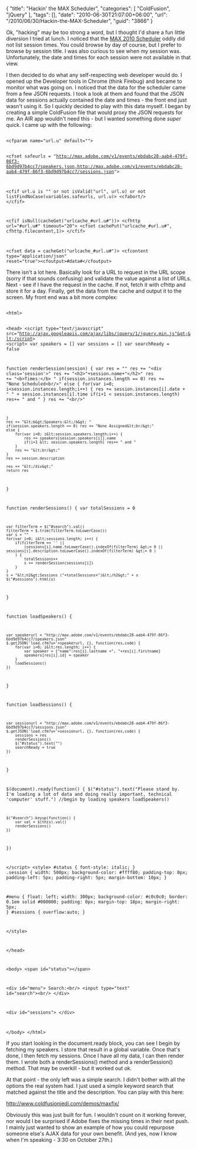 {
	"title": "Hackin' the MAX Scheduler",
	"categories": [
		"ColdFusion",
		"jQuery"
	],
	"tags": [],
	"date": "2010-06-30T21:07:00+06:00",
	"url": "/2010/06/30/Hackin-the-MAX-Scheduler",
	"guid": "3866"
}

Ok, "hacking" may be too strong a word, but I thought I'd share a fun little diversion I tried at lunch. I noticed that the <a href="http://max.adobe.com/schedule/by-session/">MAX 2010 Scheduler</a> oddly did not list session times. You could browse by day of course, but I prefer to browse by session title. I was also curious to see when my session was. Unfortunately, the date and times for each session were not available in that view. 
<p>
<!--more-->
I then decided to do what any self-respecting web developer would do. I opened up the Developer tools in Chrome (think Firebug) and became to monitor what was going on. I noticed that the data for the scheduler came from a few JSON requests. I took a look at them and found that the JSON data for sessions actually contained the date and times - the front end just wasn't using it. So I quickly decided to play with this data myself. I began by creating a simple ColdFusion file that would proxy the JSON requests for me. An AIR app wouldn't need this - but I wanted something done <i>super</i> quick. I came up with the following:
<p>
<code>
&lt;cfparam name="url.u" default=""&gt;

&lt;cfset safeurls = "http://max.adobe.com/v1/events/ebdabc28-aab4-479f-86f3-6bd9d97b4cc7/speakers.json,http://max.adobe.com/v1/events/ebdabc28-aab4-479f-86f3-6bd9d97b4cc7/sessions.json"&gt;

&lt;cfif url.u is "" or not isValid("url", url.u) or not listFindNoCase(variables.safeurls, url.u)&gt;
	&lt;cfabort/&gt;
&lt;/cfif&gt;

&lt;cfif isNull(cacheGet("urlcache_#url.u#"))&gt;
	&lt;cfhttp url="#url.u#" timeout="20"&gt;
	&lt;cfset cachePut("urlcache_#url.u#", cfhttp.filecontent,1)&gt;
&lt;/cfif&gt;

&lt;cfset data = cacheGet("urlcache_#url.u#")&gt;
&lt;cfcontent type="application/json" reset="true"&gt;&lt;cfoutput&gt;#data#&lt;/cfoutput&gt;
</code>

<p>

There isn't a lot here. Basically look for a URL to request in the URL scope (sorry if that sounds confusing) and validate the value against a list of URLs. Next - see if I have the request in the cache. If not, fetch it with cfhttp and store it for a day. Finally, get the data from the cache and output it to the screen. My front end was a bit more complex:

<p>

<code>
&lt;html&gt; 
 
&lt;head&gt; 
&lt;script type="text/javascript" src="http://ajax.googleapis.com/ajax/libs/jquery/1/jquery.min.js"&gt;&lt;/script&gt; 
&lt;script&gt; 
var speakers = []
var sessions = []
var searchReady = false
 
function renderSession(session) {
	var res = ""
	res += "&lt;div class='session'&gt;"
	res += "&lt;h2&gt;"+session.name+"&lt;/h2&gt;"
	res += "&lt;b&gt;Times:&lt;/b&gt; "
	if(session.instances.length == 0) res += "None Scheduled&lt;br/&gt;"
	else {
		for(var i=0; i&lt;session.instances.length;i++) {
			res += session.instances[i].date + " " + session.instances[i].time
			if(i+1 &lt; session.instances.length) res+= " and "
		}
		res += "&lt;br/&gt;"
 
	}
	res += "&lt;b&gt;Speakers:&lt;/b&gt; "
	if(session.speakers.length == 0) res += "None Assigned&lt;br/&gt;"
	else {
		for(var i=0; i&lt;session.speakers.length;i++) {
			res += speakers[session.speakers[i]].name
			if(i+1 &lt; session.speakers.length) res+= " and "
		}
		res += "&lt;br/&gt;"
	}
	res += session.description
	
	res += "&lt;/div&gt;"
	return res
}
 
function renderSessions() {
	var totalSessions = 0
 
	var filterTerm = $("#search").val()
	filterTerm = $.trim(filterTerm.toLowerCase())
	var s = ""
	for(var i=0; i&lt;sessions.length; i++) {
		if(filterTerm == '' || 
			(sessions[i].name.toLowerCase().indexOf(filterTerm) &gt;= 0 || sessions[i].description.toLowerCase().indexOf(filterTerm) &gt;= 0 )
		) {
			totalSessions++
			s += renderSession(sessions[i])
		}
	}
	s = "&lt;h2&gt;Sessions ("+totalSessions+")&lt;/h2&gt;" + s
	$("#sessions").html(s)
 
}
 
function loadSpeakers() {
 
	var speakerurl = "http://max.adobe.com/v1/events/ebdabc28-aab4-479f-86f3-6bd9d97b4cc7/speakers.json"
	$.getJSON('load.cfm?u='+speakerurl, {}, function(res,code) {
		for(var i=0; i&lt;res.length; i++) {
			var speaker = {"name":res[i].lastname +", "+res[i].firstname}
			speakers[res[i].id] = speaker
		}
		loadSessions()
	})
 
}
 
function loadSessions() {
 
	var sessionurl = "http://max.adobe.com/v1/events/ebdabc28-aab4-479f-86f3-6bd9d97b4cc7/sessions.json"
	$.getJSON('load.cfm?u='+sessionurl, {}, function(res,code) {
		sessions = res
		renderSessions()
		$("#status").text("")
		searchReady = true
	})
	
}
 
$(document).ready(function() {
	$("#status").text("Please stand by. I'm loading a lot of data and doing really important, technical 'computer' stuff.")
	//begin by loading speakers
	loadSpeakers()
	
	$("#search").keyup(function() {
		var val = $(this).val()
		renderSessions()
	})
})
 
&lt;/script&gt; 
&lt;style&gt; 
#status {
	font-style: italic;
}
.session {
	width: 500px;
	background-color: #ffff80;
	padding-top: 0px;
	padding-left: 5px;
	padding-right: 5px;
	margin-bottom: 10px;
}
 
#menu {
	float: left;
	width: 300px;
	background-color: #c0c0c0;
	border: 0.1em solid #000000;
	padding: 0px;
	margin-top: 18px;
	margin-right: 5px;
}
#sessions {
	overflow:auto;
}
 
&lt;/style&gt; 
 
&lt;/head&gt; 
 
&lt;body&gt; 
&lt;span id="status"&gt;&lt;/span&gt; 
 
&lt;div id="menu"&gt; 
Search:&lt;br/&gt; 
&lt;input type="text" id="search"&gt;&lt;br/&gt; 
&lt;/div&gt; 
 
&lt;div id="sessions"&gt; 
&lt;/div&gt; 
 
 
&lt;/body&gt; 
&lt;/html&gt;
</code>

<p>

If you start looking in the document.ready block, you can see I begin by fetching my speakers. I store that result in a global variable. Once that's done, I then fetch my sessions. Once I have all my data, I can then render them. I wrote both a renderSessions() method and a renderSession() method. That may be overkill - but it worked out ok. 

<p>

At that point - the only left was a simple search. I didn't bother with all the options the real system had. I just used a simple keyword search that matched against the title and the description. You can play with this here:

<p>

<a href="http://www.raymondcamden.com/demos/maxfix/">http://www.coldfusionjedi.com/demos/maxfix/</a>

<p>

Obviously this was just built for fun. I wouldn't count on it working forever, nor would I be surprised if Adobe fixes the missing times in their next push. I mainly just wanted to show an example of how you could repurpose someone else's AJAX data for your own benefit. (And yes, now I know when I'm speaking - 3:30 on October 27th.)